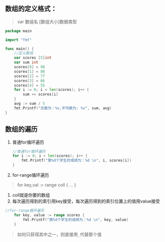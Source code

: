 ## 数组的定义格式：
>var 数组名 [数组大小]数据类型
```go
package main

import "fmt"

func main() {
	//定义数组
	var scores [5]int
	var sum int
	scores[0] = 98
	scores[1] = 88
	scores[2] = 77
	scores[3] = 66
	scores[4] = 55
	for i := 0; i < len(scores); i++ {
		sum += scores[i]
	}
	avg := sum / 5
	fmt.Printf("总数为：%v,平均数为: %v", sum, avg)
}

```

## 数组的遍历
1. 普通for循环遍历
	```go
	//普通for循环遍历
	for i := 0; i < len(scores); i++ {
		fmt.Printf("第%d个学生的成绩为：%d \n", i, scores[i])
	}
	```

2. for-range循环遍历
>for key,val := range coll {
	...
}
1. coll就是你要的数组
2. 每次遍历得到的索引用key接受，每次遍历得到的索引位置上的值用value接受
```go
//for-range循环遍历
	for key, value := range scores {
		fmt.Printf("第%d个学生的成绩为：%d \n", key, value)
	}
```
>如何只获得其中之一，则直接用`_`代替那个值